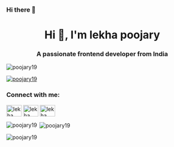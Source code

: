 ### Hi there 👋
<h1 align="center">Hi 👋, I'm lekha poojary</h1>
<h3 align="center">A passionate frontend developer from India</h3>



<p align="left"> <img src="https://komarev.com/ghpvc/?username=poojary19&label=Profile%20views&color=0e75b6&style=flat" alt="poojary19" /> </p>

<p align="left"> <a href="https://github.com/ryo-ma/github-profile-trophy"><img src="https://github-profile-trophy.vercel.app/?username=poojary19" alt="poojary19" /></a> </p>

<h3 align="left">Connect with me:</h3>
<p align="left">
<a href="https://linkedin.com/in/lekha poojary" target="blank"><img align="center" src="https://raw.githubusercontent.com/rahuldkjain/github-profile-readme-generator/master/src/images/icons/Social/linked-in-alt.svg" alt="lekha poojary" height="30" width="40" /></a>
<a href="https://instagram.com/lekha poojary" target="blank"><img align="center" src="https://raw.githubusercontent.com/rahuldkjain/github-profile-readme-generator/master/src/images/icons/Social/instagram.svg" alt="lekha poojary" height="30" width="40" /></a>
<a href="https://www.hackerrank.com/lekha poojary" target="blank"><img align="center" src="https://raw.githubusercontent.com/rahuldkjain/github-profile-readme-generator/master/src/images/icons/Social/hackerrank.svg" alt="lekha poojary" height="30" width="40" /></a>
</p>

<p><img align="left" src="https://github-readme-stats.vercel.app/api/top-langs?username=poojary19&show_icons=true&locale=en&layout=compact" alt="poojary19" /></p>

<p>&nbsp;<img align="center" src="https://github-readme-stats.vercel.app/api?username=poojary19&show_icons=true&locale=en" alt="poojary19" /></p>

<p><img align="center" src="https://github-readme-streak-stats.herokuapp.com/?user=poojary19&" alt="poojary19" /></p>

<!--
**poojary19/poojary19** is a ✨ _special_ ✨ repository because its `README.md` (this file) appears on your GitHub profile.

Here are some ideas to get you started:

- 🔭 I’m currently working on ...
- 🌱 I’m currently learning c++,java
- 👯 I’m looking to collaborate on ...
- 🤔 I’m looking for help with ...
- 💬 Ask me about ...
- 📫 How to reach me: ...lekhapoojary702@gmail.com
- 😄 Pronouns: ...
- ⚡ Fun fact: I think im funny
-->
